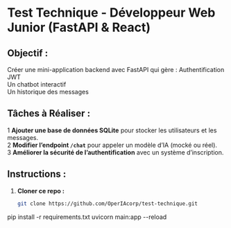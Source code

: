 #  Test Technique - Développeur Web Junior (FastAPI & React)

##  Objectif :
Créer une mini-application backend avec FastAPI qui gère :
 Authentification JWT  
 Un chatbot interactif  
 Un historique des messages  

##  Tâches à Réaliser :
1️ **Ajouter une base de données SQLite** pour stocker les utilisateurs et les messages.  
2️ **Modifier l’endpoint `/chat`** pour appeler un modèle d’IA (mocké ou réel).  
3️ **Améliorer la sécurité de l’authentification** avec un système d’inscription.  

## Instructions :
1. **Cloner ce repo :**
   ```bash
   git clone https://github.com/OperIAcorp/test-technique.git
pip install -r requirements.txt
uvicorn main:app --reload
